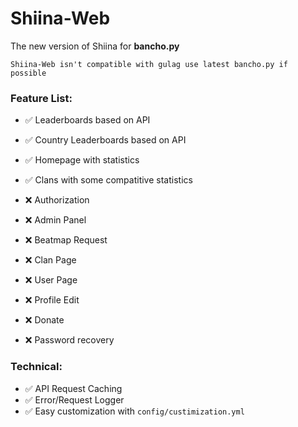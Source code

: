 # **Shiina-Web**
The new version of Shiina for **bancho.py**

`Shiina-Web isn't compatible with gulag use latest bancho.py if possible`

### **Feature List:**

- ✅ Leaderboards based on API
- ✅ Country Leaderboards based on API
- ✅ Homepage with statistics
- ✅ Clans with some compatitive statistics

- ❌ Authorization
- ❌ Admin Panel
- ❌ Beatmap Request
- ❌ Clan Page
- ❌ User Page
- ❌ Profile Edit
- ❌ Donate
- ❌ Password recovery

### **Technical:**

- ✅ API Request Caching
- ✅ Error/Request Logger
- ✅ Easy customization with `config/custimization.yml`